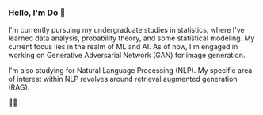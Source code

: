 ### Hello, I'm Do 🙂  

I'm currently pursuing my undergraduate studies in statistics, where I've learned data analysis, probability theory, and some statistical modeling. My current focus lies in the realm of ML and AI. As of now, I'm engaged in working on Generative Adversarial Network (GAN) for image generation.

I'm also studying for Natural Language Processing (NLP). My specific area of interest within NLP revolves around retrieval augmented generation (RAG).

🚀🚀

